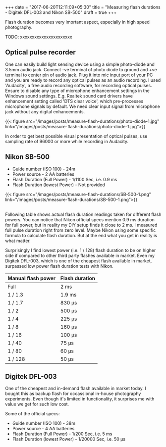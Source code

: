 +++
date = "2017-06-20T12:11:09+05:30"
title = "Measuring flash durations - Digitek DFL-003 and Nikon SB-500"
draft = true
+++

Flash duration becomes very imortant aspect, especially in high speed photography. 

TODO: xxxxxxxxxxxxxxxxxxxxxx


## Optical pulse recorder

One can easily build light sensing device using a simple photo-diode and 3.5mm audio jack. Connect -ve terminal of photo diode to ground and +ve terminal to center pin of audio jack. Plug it into mic input port of your PC and you are ready to record any optical pulses as an audio recording. I used 'Audacity', a free audio recording software, for recording optical pulses. Ensure to disable any type of microphone enhancement settings in the Windows sound settings. E.g. Realtek sound card drivers have enhancement setting called 'DTS clear voice', which pre-processes microphone signals by default. We need clear input signal from microphone jack without any digital enhancements.

{{< figure src="/images/posts/measure-flash-durations/photo-diode-1.jpg" link="/images/posts/measure-flash-durations/photo-diode-1.jpg">}}

In order to get best possible visual presentation of optical pulses, use sampling rate of 96000 or more while recording in Audacity.

## Nikon SB-500

* Guide number (ISO 100) - 24m
* Power source - 2 AA batteries
* Flash Duration (Full Power) - 1/1100 Sec, i.e. 0.9 ms
* Flash Duration (lowest Power) - Not provided 

{{< figure src="/images/posts/measure-flash-durations/SB-500-1.png" link="/images/posts/measure-flash-durations/SB-500-1.png">}}

<br />
Following table shows actual flash duration readings taken for different flash powers. You can notice that Nikon official specs mention 0.9 ms duration for full power, but in reality my DIY setup finds it close to 2 ms. I measured full pulse duration right from zero level. Maybe Nikon using some specific formula to calculate flash duration. But at the end what you get in reality is what matter.

Surprisingly I find lowest power (i.e. 1 / 128) flash duration to be on higher side if compared to other third party flashes available in market. Even my Digitek DFL-003, which is one of the cheapest flash available in market, surpassed low power flash duration tests with Nikon.


| Manual flash power 	| Flash duration 	|
|:--------------------- |:----------------- |
| Full               	| 2 ms           	|
| 1 / 1.3              	| 1.9 ms         	|
| 1 / 1.7              	| 830 μs         	|
| 1 / 2                	| 500 μs         	|
| 1 / 4                	| 225 μs           	|
| 1 / 8                	| 160 μs           	|
| 1 / 16               	| 100 μs           	|
| 1 / 40               	| 75 μs            	|
| 1 / 80               	| 60 μs            	|
| 1 / 128              	| 50 μs            	|


## Digitek DFL-003

One of the cheapest and in-demand flash available in market today. I bought this as backup flash for occassional in-house photography experiments. Even though it's limited in functionality, it surprises me with value we get for such low cost. 

Some of the official specs:

* Guide number (ISO 100) - 38m
* Power source - 4 AA batteries
* Flash Duration (Full Power) - 1/200 Sec, i.e. 5 ms
* Flash Duration (lowest Power) - 1/20000 Sec, i.e. 50 μs
